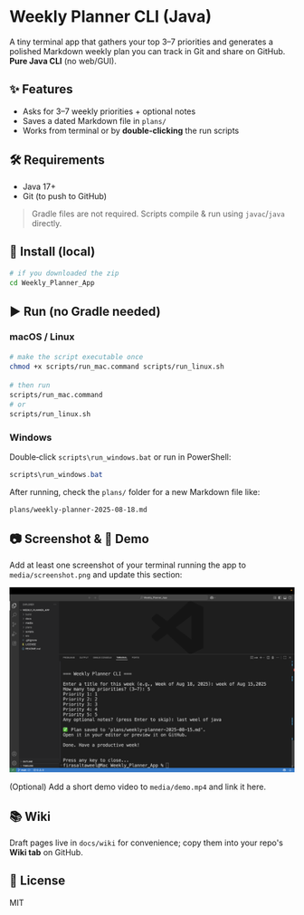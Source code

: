 # Weekly Planner CLI (Java)

A tiny terminal app that gathers your top 3–7 priorities and generates a polished Markdown weekly plan you can track in Git and share on GitHub. **Pure Java CLI** (no web/GUI).

## ✨ Features
- Asks for 3–7 weekly priorities + optional notes
- Saves a dated Markdown file in `plans/`
- Works from terminal or by **double‑clicking** the run scripts

## 🛠️ Requirements
- Java 17+
- Git (to push to GitHub)

> Gradle files are not required. Scripts compile & run using `javac`/`java` directly.

## 🔧 Install (local)
```bash
# if you downloaded the zip
cd Weekly_Planner_App
```

## ▶️ Run (no Gradle needed)
### macOS / Linux
```bash
# make the script executable once
chmod +x scripts/run_mac.command scripts/run_linux.sh

# then run
scripts/run_mac.command
# or
scripts/run_linux.sh
```

### Windows
Double‑click `scripts\run_windows.bat` or run in PowerShell:
```powershell
scripts\run_windows.bat
```

After running, check the `plans/` folder for a new Markdown file like:
```
plans/weekly-planner-2025-08-18.md
```

## 📷 Screenshot & 🎥 Demo
Add at least one screenshot of your terminal running the app to `media/screenshot.png` and update this section:

![App Running](media/screenshot.png)

(Optional) Add a short demo video to `media/demo.mp4` and link it here.

## 📚 Wiki
Draft pages live in `docs/wiki` for convenience; copy them into your repo's **Wiki tab** on GitHub.

## 📜 License
MIT
